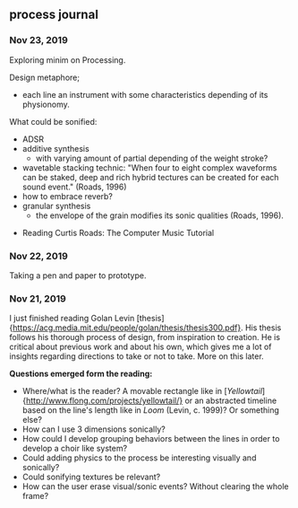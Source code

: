 ## process journal

### Nov 23, 2019
Exploring minim on Processing.

Design metaphore;
- each line an instrument with some characteristics depending of its physionomy.

What could be sonified:
- ADSR
- additive synthesis
    - with varying amount of partial depending of the weight stroke?
- wavetable stacking technic: "When four to eight complex waveforms can be staked, deep and rich hybrid tectures can be created for each sound event." (Roads, 1996)
- how to embrace reverb?
- granular synthesis
    - the envelope of the grain modifies its sonic qualities (Roads, 1996).

* Reading Curtis Roads: The Computer Music Tutorial


### Nov 22, 2019
Taking a pen and paper to prototype.



### Nov 21, 2019
I just finished reading Golan Levin [thesis]{https://acg.media.mit.edu/people/golan/thesis/thesis300.pdf}. His thesis follows his thorough process of design, from inspiration to creation. He is critical about previous work and about his own, which gives me a lot of insights regarding directions to take or not to take. More on this later.

**Questions emerged form the reading:**
- Where/what is the reader? A movable rectangle like in [_Yellowtail_]{http://www.flong.com/projects/yellowtail/} or an abstracted timeline based on the line's length like in _Loom_ (Levin, c. 1999)? Or something else?
- How can I use 3 dimensions sonically?
- How could I develop grouping behaviors between the lines in order to develop a choir like system?
- Could adding physics to the process be interesting visually and sonically?
- Could sonifying textures be relevant?
- How can the user erase visual/sonic events? Without clearing the whole frame?
